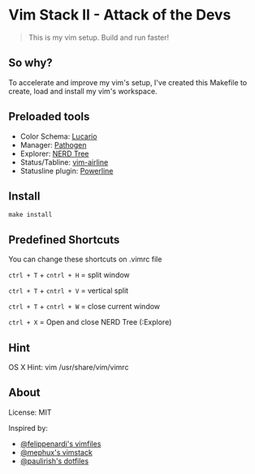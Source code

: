 # Vim Stack II - Attack of the Devs

> This is my vim setup. Build and run faster!

## So why?

To accelerate and improve my vim's setup, I've created this Makefile to create, load and install my vim's workspace. 

## Preloaded tools

- Color Schema: [Lucario](https://github.com/raphamorim/lucario)
- Manager: [Pathogen](https://github.com/tpope/vim-pathogen)
- Explorer: [NERD Tree](https://github.com/scrooloose/nerdtree)
- Status/Tabline: [vim-airline](https://github.com/bling/vim-airline)
- Statusline plugin: [Powerline](https://github.com/Lokaltog/powerline)

## Install

    make install

## Predefined Shortcuts

You can change these shortcuts on .vimrc file

`ctrl + T` + `cntrl + H` = split window

`ctrl + T` + `cntrl + V` = vertical split

`ctrl + T` + `cntrl + W` = close current window

`ctrl + X` = Open and close NERD Tree (:Explore)

## Hint

OS X Hint: vim /usr/share/vim/vimrc

## About

License: MIT

Inspired by:
  
  - [@felippenardi's vimfiles](https://github.com/felippenardi/vimfiles) 
  - [@mephux's vimstack](https://github.com/mephux/vimstack)
  - [@paulirish's dotfiles](https://github.com/paulirish/dotfiles)
